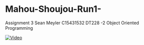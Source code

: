 # Mahou-Shoujou-Run1-
Assignment 3
Sean Meyler
C15431532
 DT228 -2 Object Oriented Programming

[![Video](http://img.youtube.com/vi/-jXwU1Bzw4o/0.jpg)](http://www.youtube.com/watch?v=-jXwU1Bzw4o&feature=youtu.beE)
